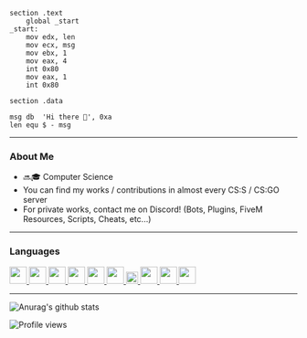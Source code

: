 ```assembly
section	.text
	global _start
_start:
	mov	edx, len
	mov	ecx, msg
	mov	ebx, 1
	mov	eax, 4
	int	0x80
	mov	eax, 1
	int	0x80

section	.data

msg	db	'Hi there 👋', 0xa
len	equ	$ - msg
```

---

### About Me

* 🔜🎓 Computer Science
* You can find my works / contributions in almost every CS:S / CS:GO server
* For private works, contact me on Discord! (Bots, Plugins, FiveM Resources, Scripts, Cheats, etc...)

---
### Languages
<a href = "https://github.com/KillStr3aK"><img src = "https://upload.wikimedia.org/wikipedia/commons/1/18/ISO_C%2B%2B_Logo.svg" width = "30"> <img src = "https://upload.wikimedia.org/wikipedia/commons/7/7a/C_Sharp_logo.svg" width = "30"> <img src = "https://cdn.iconscout.com/icon/free/png-256/c-programming-569564.png" width = "30"> <img src = "https://1.bp.blogspot.com/-fvbv9STbxrA/XS2C5q6q-gI/AAAAAAAAHtc/xcRKAakArcwKTo20DNuO05lq2L50nb7JACLcBGAs/s400/Pascal.jpg" width = "30"> <img src = "https://steamcdn-a.akamaihd.net/steamcommunity/public/images/avatars/d1/d12991a4f919417c846817232165db091c4a13c9_full.jpg" width = "30"> <img src = "https://upload.wikimedia.org/wikipedia/commons/6/61/HTML5_logo_and_wordmark.svg" width = "30"> <img src = "https://upload.wikimedia.org/wikipedia/commons/d/d5/CSS3_logo_and_wordmark.svg" width = "21"> <img src = "https://upload.wikimedia.org/wikipedia/commons/2/27/PHP-logo.svg" width = "30" height = "30"> <img src = "https://upload.wikimedia.org/wikipedia/commons/9/99/Unofficial_JavaScript_logo_2.svg" width = "30"> <img src = "https://nodejs.org/static/images/logos/nodejs-new-pantone-black.svg" width = "30" height = "30"></a>

---

![Anurag's github stats](https://github-readme-stats.vercel.app/api?username=KillStr3aK&show_icons=true&theme=radical)

![Profile views](https://gpvc.arturio.dev/KillStr3aK)
